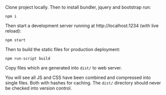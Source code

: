 Clone project locally. Then to install bundler, jquery and bootstrap run:

```
npm i
```

Then start a development server running at http://localhost:1234 (with live reload):

```
npm start
```

Then to build the static files for production deployment:

```
npm run-script build
```

Copy files which are generated into `dist/` to web server.

You will see all JS and CSS have been combined and compressed into single files. Both with hashes for caching. The `dist/` directory should never be checked into version control.
